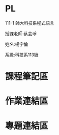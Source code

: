  # PL
 
 111-1 師大科技系程式語言
 
 授課老師:蔡芸琤
 
 姓名:楊宇倫
 
 系級:科技系113級
 
 課程筆記區
 ==========
 作業連結區
 ==========
 專題連結區
 ==========
 
